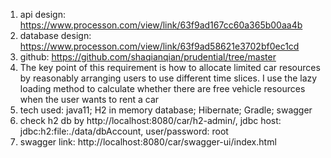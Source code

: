 1. api design: https://www.processon.com/view/link/63f9ad167cc60a365b00aa4b
2. database design: https://www.processon.com/view/link/63f9ad58621e3702bf0ec1cd
3. github: https://github.com/shaqianqian/prudential/tree/master
4. The key point of this requirement is how to allocate limited car resources by reasonably arranging users to use different time slices. I use the lazy loading method to calculate whether there are free vehicle resources when the user wants to rent a car
5. tech used: java11; H2 in memory database; Hibernate; Gradle; swagger
6. check h2 db by http://localhost:8080/car/h2-admin/, jdbc host: jdbc:h2:file:./data/dbAccount, user/password: root
7. swagger link: http://localhost:8080/car/swagger-ui/index.html 